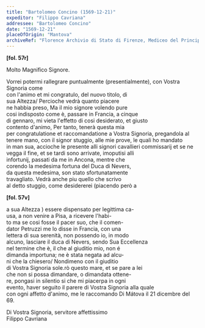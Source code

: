 ```yaml
---
title: "Bartolomeo Concino (1569-12-21)"
expeditor: "Filippo Cavriana"
addressee: "Bartolomeo Concino"
date: "1569-12-21"
placeOfOrigin: "Mantova"
archiveRef: "Florence Archivio di Stato di Firenze, Mediceo del Principato, 1317, fols. -"
---
```



**[fol. 57r]**

Molto Magnifico Signore.

Vorrei potermi rallegrare puntualmente (presentialmente), con Vostra Signoria  come   
con l'animo et mi congratulo, del nuovo titolo, di   
sua Altezza/ Percioche vedrà quanto piacere   
ne habbia preso, Ma il mio signore  volendo pure   
cosi indisposto come è, passare in Francia, a cinque   
di gennaro, mi vieta l'effetto di cosi desiderato, et giusto   
contento d'animo, Per tanto, <span class="unclear">tenerà</span> questa mia   
per congratulatione  et raccomandatione  a Vostra Signoria, pregandola al   
tenere mano, con  il signor  stuggio, alle mie prove, le quali ho mandato   
in man sua, accioche le presente  alli signori cavallieri commissarij et se ne   
vegga il fine, et se tardi sono arrivate, imoputisi alli   
infortunij, passati da me in Ancona, mentre che   
corendo la medesima fortuna del Duca di Nevers,   
da questa medesima, son stato sfortunatamente   
travagliato. Vedrà anche piu quello che scrivo   
al detto stuggio, come desidererei (piacendo però a


**[fol. 57v]**

a sua Altezza ) essere dispensato per legittima ca-  
usa, a non venire a Pisa, a ricevere l'habi-  
to ma se cosi fosse il pacer suo, che il comen-  
dator Petruzzi me lo disse in Francia, con  una   
lettera di sua serenità, non  possendo io, in modo   
alcuno, lasciare il duca di Nevers, sendo Sua Eccellenza   
nel termine che è, il che al giuditio mio, non  é   
dimanda importuna; ne è stata negata ad alcu-  
ni che la chiesero/ Nondimeno con  il giuditio   
di Vostra Signoria <span class="unclear">sole.rò</span> questo mare, et se pare a lei   
che non si possa dimandare, o dimandata ottene-  
re, pongasi in silentio si che mi piacerpa in ogni   
evento, haver seguito il parere di Vostra Signoria  alla quale   
con ogni affetto d'animo, me le raccomando  Di Mátova il 21 dicembre del 69.

Di Vostra Signoria, servitore affettissimo   
Filippo Cavriana

